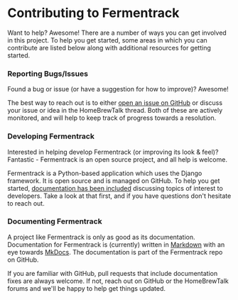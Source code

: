 # Contributing to Fermentrack

Want to help? Awesome! There are a number of ways you can get involved in this project. To help you get started, some areas in which you can contribute are listed below along with additional resources for getting started.


### Reporting Bugs/Issues

Found a bug or issue (or have a suggestion for how to improve)? Awesome!

The best way to reach out is to either [open an issue on GitHub](https://github.com/thorrak/fermentrack/issues) or discuss your issue or idea in the HomeBrewTalk thread. Both of these are actively monitored, and will help to keep track of progress towards a resolution.

### Developing Fermentrack

Interested in helping develop Fermentrack (or improving its look & feel)? Fantastic - Fermentrack is an open source project, and all help is welcome.

Fermentrack is a Python-based application which uses the Django framework. It is open source and is managed on GitHub. To help you get started, [documentation has been included](../develop/index.md) discussing topics of interest to developers. Take a look at that first, and if you have questions don't hesitate to reach out.


### Documenting Fermentrack

A project like Fermentrack is only as good as its documentation. Documentation for Fermentrack is (currently) written in [Markdown](https://guides.github.com/features/mastering-markdown/) with an eye towards [MkDocs](http://www.mkdocs.org/user-guide/writing-your-docs/). The documentation is part of the Fermentrack repo on GitHub.

If you are familiar with GitHub, pull requests that include documentation fixes are always welcome. If not, reach out on GitHub or the HomeBrewTalk forums and we'll be happy to help get things updated.

